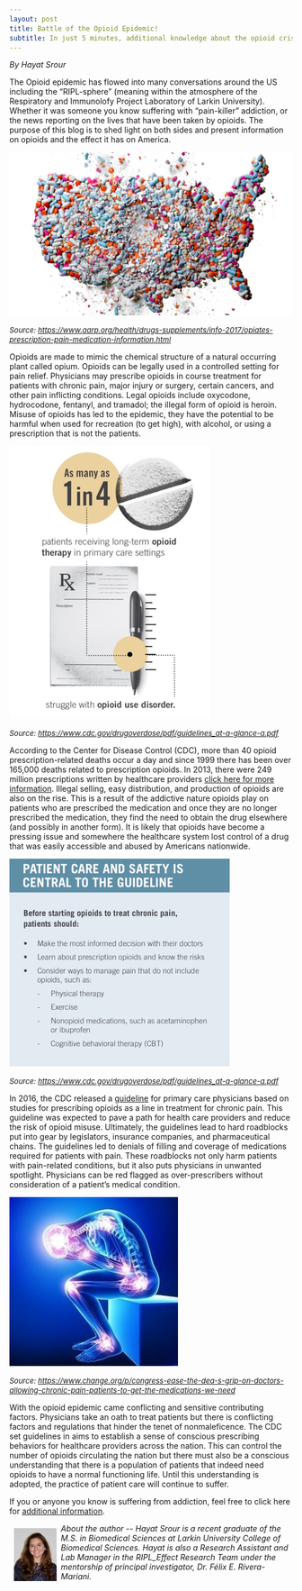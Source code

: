 ```yaml
---
layout: post
title: Battle of the Opioid Epidemic!
subtitle: In just 5 minutes, additional knowledge about the opioid crisis
---
```


*By Hayat Srour*

The Opioid epidemic has flowed into many conversations around the US including the “RIPL-sphere” (meaning within the atmosphere of the Respiratory and Immunolofy Project Laboratory of Larkin University). Whether it was someone you know suffering with “pain-killer” addiction, or the news reporting on the lives that have been taken by opioids. The purpose of this blog is to shed light on both sides and present information on opioids and the effect it has on America. 

<img src="/img/opioid-map.jpg" alt="Opioid Epidemic Map" class="inline"/>

<font size="2"><i>Source: https://www.aarp.org/health/drugs-supplements/info-2017/opiates-prescription-pain-medication-information.html </i></font>

Opioids are made to mimic the chemical structure of a natural occurring plant called opium. Opioids can be legally used in a controlled setting for pain relief. Physicians may prescribe opioids in course treatment for patients with chronic pain, major injury or surgery, certain cancers, and other pain inflicting conditions. Legal opioids include oxycodone, hydrocodone, fentanyl, and tramadol; the illegal form of opioid is heroin. Misuse of opioids has led to the epidemic, they have the potential to be harmful when used for recreation (to get high), with alcohol, or using a prescription that is not the patients. 

<img src="/img/opioid-stat1.jpg" alt="Opioid Stats" class="inline"/>

<font size="2"><i>Source: https://www.cdc.gov/drugoverdose/pdf/guidelines_at-a-glance-a.pdf</i></font>

According to the Center for Disease Control (CDC), more than 40 opioid prescription-related deaths occur a day and since 1999 there has been over 165,000 deaths related to prescription opioids. In 2013, there were 249 million prescriptions written by healthcare providers <a href="https://tobaccocontrol.bmj.com/content/22/3/147https://www.lung.org/our-initiatives/healthy-air/sota/city-rankings/most-polluted-cities.html">click here for more information</a>. Illegal selling, easy distribution, and production of opioids are also on the rise. This is a result of the addictive nature opioids play on patients who are prescribed the medication and once they are no longer prescribed the medication, they find the need to obtain the drug elsewhere (and possibly in another form). It is likely that opioids have become a pressing issue and somewhere the healthcare system lost control of a drug that was easily accessible and abused by Americans nationwide. 

<img src="/img/opioid-guidelines.jpg" alt="Opioid Guidelines" class="inline"/>

<font size="2"><i>Source: https://www.cdc.gov/drugoverdose/pdf/guidelines_at-a-glance-a.pdf</i></font>

In 2016, the CDC released a <a href="https://www.cdc.gov/mmwr/volumes/65/rr/rr6501e1.htm">guideline</a> for primary care physicians based on studies for prescribing opioids as a line in treatment for chronic pain. This guideline was expected to pave a path for health care providers and reduce the risk of opioid misuse. Ultimately, the guidelines lead to hard roadblocks put into gear by legislators, insurance companies, and pharmaceutical chains. The guidelines led to denials of filling and coverage of medications required for patients with pain. These roadblocks not only harm patients with pain-related conditions, but it also puts physicians in unwanted spotlight. Physicians can be red flagged as over-prescribers without consideration of a patient’s medical condition. 

<img src="/img/opioid-thinking.jpg" alt="Opioid Guidelines" class="inline"/>

<font size="2"><i>Source: https://www.change.org/p/congress-ease-the-dea-s-grip-on-doctors-allowing-chronic-pain-patients-to-get-the-medications-we-need</i></font>

With the opioid epidemic came conflicting and sensitive contributing factors. Physicians take an oath to treat patients but there is conflicting factors and regulations that hinder the tenet of nonmaleficence. The CDC set guidelines in aims to establish a sense of conscious prescribing behaviors for healthcare providers across the nation. This can control the number of opioids circulating the nation but there must also be a conscious understanding that there is a population of patients that indeed need opioids to have a normal functioning life. Until this understanding is adopted, the practice of patient care will continue to suffer. 

If you or anyone you know is suffering from addiction, feel free to click here for <a href="http://addictionhelp.today/find-rehab-facility/">additional information</a>. 

<img src="/img/Hayat.jpg" alt="Hayat Srour" align="left" style="width: 15%; height: 15%; margin:8px">
<p><i>About the author -- Hayat Srour is a recent graduate of the M.S. in Biomedical Sciences at Larkin University College of Biomedical Sciences. Hayat is also a Research Assistant and Lab Manager in the RIPL_Effect Research Team under the mentorship of principal investigator, Dr. Félix E. Rivera-Mariani.</i></p>
